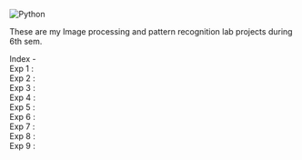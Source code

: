 ![Python](https://img.shields.io/badge/Python-3.8-blue)  
  
These are my Image processing and pattern recognition lab projects during 6th sem.  

Index -  
Exp 1 :  
Exp 2 :  
Exp 3 :  
Exp 4 :  
Exp 5 :  
Exp 6 :  
Exp 7 :  
Exp 8 :  
Exp 9 :  
